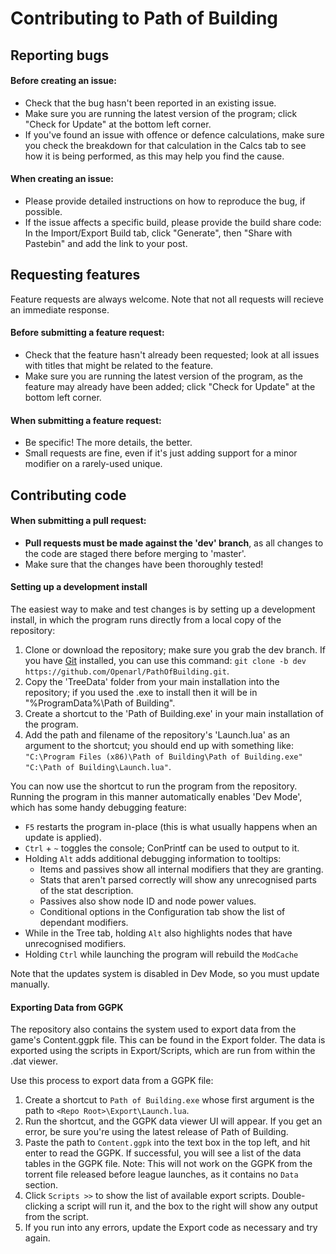 # Contributing to Path of Building

## Reporting bugs

#### Before creating an issue:
* Check that the bug hasn't been reported in an existing issue.
* Make sure you are running the latest version of the program; click "Check for Update" at the bottom left corner.
* If you've found an issue with offence or defence calculations, make sure you check the breakdown for that calculation in the Calcs tab to see how it is being performed, as this may help you find the cause.

#### When creating an issue:
* Please provide detailed instructions on how to reproduce the bug, if possible.
* If the issue affects a specific build, please provide the build share code: In the Import/Export Build tab, click "Generate", then "Share with Pastebin" and add the link to your post.

## Requesting features
Feature requests are always welcome. Note that not all requests will recieve an immediate response.

#### Before submitting a feature request:
* Check that the feature hasn't already been requested; look at all issues with titles that might be related to the feature.
* Make sure you are running the latest version of the program, as the feature may already have been added; click "Check for Update" at the bottom left corner.

#### When submitting a feature request:
* Be specific! The more details, the better.
* Small requests are fine, even if it's just adding support for a minor modifier on a rarely-used unique.

## Contributing code

#### When submitting a pull request:
* **Pull requests must be made against the 'dev' branch**, as all changes to the code are staged there before merging to 'master'.
* Make sure that the changes have been thoroughly tested!

#### Setting up a development install

The easiest way to make and test changes is by setting up a development install, in which the program runs directly from a local copy of the repository:
1. Clone or download the repository; make sure you grab the dev branch. If you have [Git](https://git-scm.com/) installed, you can use this command: `git clone -b dev https://github.com/Openarl/PathOfBuilding.git`.
2. Copy the 'TreeData' folder from your main installation into the repository; if you used the .exe to install then it will be in "%ProgramData%\Path of Building".
3. Create a shortcut to the 'Path of Building.exe' in your main installation of the program.
4. Add the path and filename of the repository's 'Launch.lua' as an argument to the shortcut; you should end up with something like: `"C:\Program Files (x86)\Path of Building\Path of Building.exe" "C:\Path of Building\Launch.lua"`.

You can now use the shortcut to run the program from the repository. Running the program in this manner automatically enables 'Dev Mode', which has some handy debugging feature:
* `F5` restarts the program in-place (this is what usually happens when an update is applied).
* `Ctrl` + `~` toggles the console; ConPrintf can be used to output to it.
* Holding `Alt` adds additional debugging information to tooltips:
  * Items and passives show all internal modifiers that they are granting.
  * Stats that aren't parsed correctly will show any unrecognised parts of the stat description.
  * Passives also show node ID and node power values.
  * Conditional options in the Configuration tab show the list of dependant modifiers.
* While in the Tree tab, holding `Alt` also highlights nodes that have unrecognised modifiers.
* Holding `Ctrl` while launching the program will rebuild the `ModCache`

Note that the updates system is disabled in Dev Mode, so you must update manually.

#### Exporting Data from GGPK

The repository also contains the system used to export data from the game's Content.ggpk file. This can be found in the Export folder. The data is exported using the scripts in Export/Scripts, which are run from within the .dat viewer.

Use this process to export data from a GGPK file:

1. Create a shortcut to `Path of Building.exe` whose first argument is the path to `<Repo Root>\Export\Launch.lua`.
2. Run the shortcut, and the GGPK data viewer UI will appear. If you get an error, be sure you're using the latest release of Path of Building.
3. Paste the path to `Content.ggpk` into the text box in the top left, and hit enter to read the GGPK. If successful, you will see a list of the data tables in the GGPK file. Note: This will not work on the GGPK from the torrent file released before league launches, as it contains no `Data` section.
4. Click `Scripts >>` to show the list of available export scripts. Double-clicking a script will run it, and the box to the right will show any output from the script.
5. If you run into any errors, update the Export code as necessary and try again.